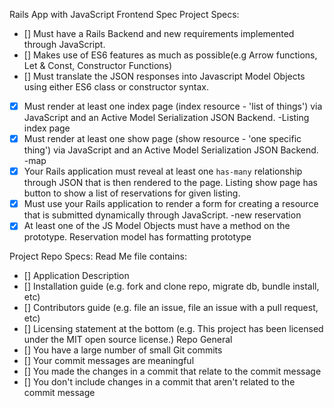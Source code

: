 Rails App with JavaScript Frontend Spec
Project Specs:
- []  Must have a Rails Backend and new requirements implemented through JavaScript.
- []  Makes use of ES6 features as much as possible(e.g Arrow functions, Let & Const, Constructor Functions)
- []  Must translate the JSON responses into Javascript Model Objects using either ES6 class or constructor syntax.
- [X]  Must render at least one index page (index resource - 'list of things') via JavaScript and an Active Model Serialization JSON Backend.
  -Listing index page
- [X]  Must render at least one show page (show resource - 'one specific thing') via JavaScript and an Active Model Serialization JSON Backend.
  -map
- [X]  Your Rails application must reveal at least one `has-many` relationship through JSON that is then rendered to the page.
  Listing show page has button to show a list of reservations for given listing.
- [X]  Must use your Rails application to render a form for creating a resource that is submitted dynamically through JavaScript.
  -new reservation
- [X]  At least one of the JS Model Objects must have a method on the prototype.
  Reservation model has formatting prototype

Project Repo Specs:
Read Me file contains:
- []  Application Description
- []  Installation guide (e.g. fork and clone repo, migrate db, bundle install, etc)
- []  Contributors guide (e.g. file an issue, file an issue with a pull request, etc)
- []  Licensing statement at the bottom (e.g. This project has been licensed under the MIT open source license.)
Repo General
- []  You have a large number of small Git commits
- []  Your commit messages are meaningful
- []  You made the changes in a commit that relate to the commit message
- []  You don't include changes in a commit that aren't related to the commit message
